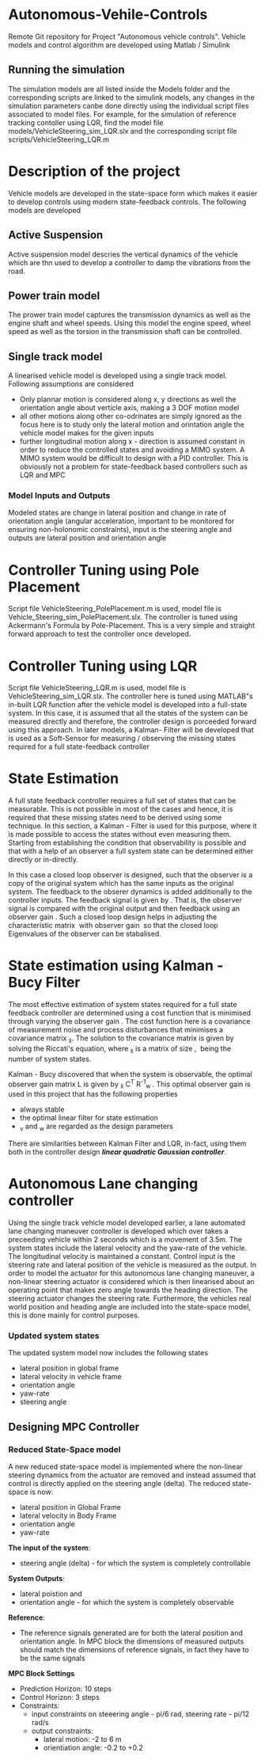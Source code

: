 # Autonomous-Vehile-Controls
Remote Git repository for Project "Autonomous vehicle controls".
Vehicle models and control algorithm are developed using Matlab / Simulink

## Running the simulation
The simulation models are all listed inside the Models folder and the corresponding scripts are linked to the simulink models, any changes in the simulation parameters canbe done directly using the individual script files associated to model files. For example, for the simulation of reference tracking contoller using LQR, find the model file models/VehicleSteering_sim_LQR.slx and the corresponding script file scripts/VehicleSteering_LQR.m


# Description of the project

Vehicle models are developed in the state-space form which makes it easier to develop controls using modern state-feedback controls. The following models are developed

## Active Suspension

Active suspension model descries the vertical dynamics of the vehicle which are thn used to develop a controller to damp the vibrations from the road.

## Power train model

The prower train model captures the transmission dynamics as well as the engine shaft and wheel speeds. Using this model the engine speed, wheel speed as well as the torsion in the transmission shaft can be controlled.

## Single track model

A linearised vehicle model is developed using a single track model. Following assumptions are considered
* Only plannar motion is considered along x, y directions as well the orientation angle about verticle axis, making a 3 DOF motion model
* all other motions along other co-odrinates are simply ignored as the focus here is to study only the lateral motion and orintation angle the vehicle model makes for the given inputs
* further longitudinal motion along x - direction is assumed constant in order to reduce the controlled states and avoiding a MIMO system. A MIMO system would be difficult to design with a PID controller. This is obviously not a problem for state-feedback based controllers such as LQR and MPC

### Model Inputs and Outputs
Modeled states are change in lateral position and change in rate of orientation angle (angular acceleration, important to be monitored for ensuring non-holonomic constraints), input is the steering angle and outputs are lateral position and orientation angle

# Controller Tuning using Pole Placement

Script file VehicleSteering_PolePlacement.m is used, model file is Vehicle_Steering_sim_PolePlacement.slx. The controller is tuned using Ackermann's Formula by Pole-Placement. This is a very simple and straight forward approach to test the controller once developed.

# Controller Tuning using LQR

Script file VehicleSteering_LQR.m is used, model file is VehicleSteering_sim_LQR.slx. The controller here is tuned using MATLAB"s in-built LQR function after the vehicle model is developed into a full-state system. In this case, it is assumed that all the states of the system can be measured directly and therefore, the controller design is porceeded forward using this approach. In later models, a Kalman- Filter will be developed that is used as a Soft-Sensor for measuring / observing the missing states required for a full state-feedback controller

# State Estimation

  A full state feedback controller requires a full set of states that can be measurable. This is not possible in most of the cases and hence, it is required that these missing states need to be derived using some technique. In this section, a Kalman - Filter is used for this purpose, where it is made possible to access the states without even measuring them. Starting from establishing the condition that observability is possible and that with a help of an observer a full system state can be determined either directly or in-directly.



  In this case a closed loop observer is designed, such that the observer is a copy of the original system which has the same inputs as the original system. The feedback to the obserer dynamics is added additionally to the controller inputs. The feedback signal is given by <MATH>L(y - y&#770)</MATH>. That is, the observer signal is compared with the original output and then feedback using an observer gain <MATH>L</MATH>. Such a closed loop design helps in adjusting the characteristic matrix <MATH>(A - LC)</MATH> with observer gain <MATH>L</MATH> so that the closed loop Eigenvalues of the observer can be stabalised.


# State estimation using Kalman - Bucy Filter


  The most effective estimation of system states required for a full state feedback controller are determined using a cost function that is minimised through varying the observer gain <MATH>L</MATH>. The cost function here is a covariance of measurement noise and process disturbances that minimises a covariance matrix <MATH>P<sub>x&#771;</sub></MATH>. The solution to the covariance matrix is given by solving the Riccati's equation, where <MATH>P<sub>x&#771;</sub></MATH> is a matrix of size <MATH>(n x n)</sub></MATH>, <MATH>n</sub></MATH> being the number of system states.



  Kalman - Bucy discovered that when the system is observable, the optimal observer gain matrix L is given by <MATH>L = P<sub>x&#771;</sub> C<sup>T</sup> R<sup>-1</sup><sub>w</sub> </MATH>. This optimal observer gain is used in this project that has the following properties

   - always stable
   - the optimal linear filter for state estimation
   - <MATH>R<sub>v</sub></MATH> and <MATH>R<sub>w</sub></MATH> are regarded as the design parameters

There are similarities between Kalman Filter and LQR, in-fact, using them both in the controller design **_linear quadratic Gaussian controller_**.

# Autonomous Lane changing controller

  Using the single track vehicle model developed earlier, a lane automated lane changing maneuver controller is developed which over takes a preceeding vehicle within 2 seconds which is a movement of 3.5m. The system states include the lateral velocity and the yaw-rate of the vehicle. The longitudinal velocity is maintained a constant. Control input is the steering rate and lateral position of the vehicle is measured as the output. In order to model the actuator for this autonomous lane changing maneuver, a non-linear steering actuator is considered which is then linearised about an operating point that makes zero angle towards the heading direction. The steering actuator changes the steering rate. Furthermore, the vehicles real world position and heading angle are included into the state-space model, this is done mainly for control purposes.

### Updated system states
The updated system model now includes the following states

* lateral position in global frame
* lateral velocity in vehicle frame
* orientation angle
* yaw-rate
* steering angle

## Designing MPC Controller

### Reduced State-Space model

A new reduced state-space model is implemented where the non-linear steering dynamics from the actuator are removed and instead assumed that control is directly applied on the steering angle (delta). The reduced state-space is now:
* lateral position in Global Frame
* lateral velocity in Body Frame
* orientation angle
* yaw-rate

**The input of the system**:
* steering angle (delta) - for which the system is completely controllable

**System Outputs**:
* lateral poistion and
* orientation angle - for which the system is completely observable

**Reference**:
* The reference signals generated are for both the lateral position and orientation angle. In MPC block the dimensions of measured outputs should match the dimensions of reference signals, in fact they have to be the same signals

**MPC Block Settings**
* Prediction Horizon: 10 steps
* Control Horizon: 3 steps
* Constraints:
  * input constraints on steeering angle - pi/6 rad, steering rate - pi/12 rad/s
  * output constraints:
    * lateral motion: -2 to 6 m
    * orientiation angle: -0.2 to +0.2
